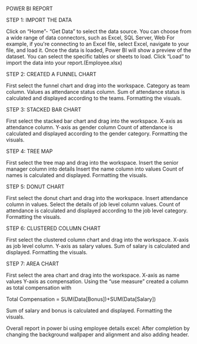 POWER BI REPORT

STEP 1: IMPORT THE DATA

Click on “Home”- “Get Data” to select the data source.
You can choose from a wide range of data connectors, such as Excel, SQL Server, Web
For example, if you're connecting to an Excel file, select Excel, navigate to your file, and load it.
Once the data is loaded, Power BI will show a preview of the dataset. You can select the specific tables or sheets to load.
Click “Load” to import the data into your report.(Employee.xlsx)

STEP 2: CREATED A FUNNEL CHART 

First select the funnel chart and drag into the workspace.
Category as team column. 
Values as attendance status column.
Sum of attendance status is calculated and displayed according to the teams.
Formatting the visuals.

STEP 3: STACKED BAR CHART

First select the stacked bar chart and drag into the workspace.
X-axis as attendance column.
Y-axis as gender column
Count of attendance is calculated and displayed according to the gender category.
Formatting the visuals.

STEP 4: TREE MAP

First select the tree map and drag into the workspace.
Insert the senior manager column into details 
Insert the name column into values 
Count of names is calculated and displayed.
Formatting the visuals.

STEP 5: DONUT CHART

First select the donut chart and drag into the workspace.
Insert attendance column in values.
Select the details of job level column values.
Count of attendance is calculated and displayed according to the job level category.
Formatting the visuals.

STEP 6: CLUSTERED COLUMN CHART

First select the clustered column chart and drag into the workspace.
X-axis as job level column.
Y-axis as salary values.
Sum of salary is calculated and displayed.
Formatting the visuals.

STEP 7: AREA CHART

First select the area chart and drag into the workspace.
X-axis as name values
Y-axis as compensation.
Using the “use measure” created a column as total compensation with 

Total Compensation = SUM(Data[Bonus])+SUM(Data[Salary])

Sum of salary and bonus is calculated and displayed.
Formatting the visuals.

Overall report in power bi using employee details excel:
After completion by changing the background wallpaper and alignment and also adding header.


